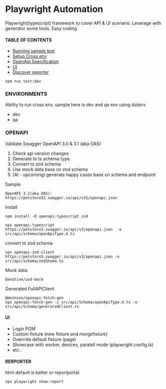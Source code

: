 # Playwright Automation

Playwright(typescript) framework to cover API & UI scenario. Leverage with generator some tools. Easy coding

#### TABLE OF CONTENTS

- [Running sample test](#running-test)
- [Setup Cross env](#environments)
- [OpenApi Specification](#OPENAPI)
- [UI](#UI)
- [Discover reporter](#rerporter)

```
npm run test:dev
```

### ENVIRONMENTS

Ability to run cross env. sample here is dev and qa env using dotenv <br>

- dev <br>
- qa <br>

### OPENAPI

Validate Swagger OpenAPI 3.0 & 3.1 (aka OAS)

1. Check api version changes
2. Generate to ts schema type
3. Convert to zod schema
4. Use mock data base on zod schema
5. (AI - upcoming) generate happy cases base on schema and endpoint

Sample

```
OpenAPI 3.1(aka OAS):
https://petstore31.swagger.io/api/v31/openapi.json
```

Install

```
npm install -D openapi-typescript zod
```

```
npx openapi-typescript https://petstore3.swagger.io/api/v3/openapi.json  -o src/api/schema/openApiType.d.ts
```

convert to zod schema

```
npx openapi-zod-client https://petstore3.swagger.io/api/v3/openapi.json -o src/api/schema/zodShema.ts
```

Mock data:

```
@anatine/zod-mock
```

Generated FullAPIClient

```
@moznion/openapi-fetch-gen
npx openapi-fetch-gen -i src/api/Schema/openApiType.d.ts -o src/api/Schema/generatedClient.ts
```

#### UI

- Login POM
- Custom fixture (new fixture and mergefixture)
- Overrrite default fixture (page)
- Showcase with worker, devices, paralell mode (playwright.config.ts)
- etc..

#### RERPORTER

html default is better or reportportal

```
npx playwright show-report
```
